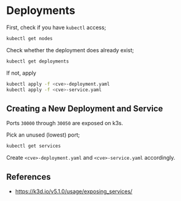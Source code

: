 # Deployments

First, check if you have `kubectl` access;

```bash
kubectl get nodes
```

Check whether the deployment does already exist;

```bash
kubectl get deployments
```

If not, apply

```bash
kubectl apply -f <cve>-deployment.yaml
kubectl apply -f <cve>-service.yaml
```

## Creating a New Deployment and Service

Ports `30000` through `30050` are exposed on k3s.

Pick an unused (lowest) port;

```bash
kubectl get services
```

Create `<cve>-deployment.yaml` and `<cve>-service.yaml` accordingly.

## References
- https://k3d.io/v5.1.0/usage/exposing_services/
